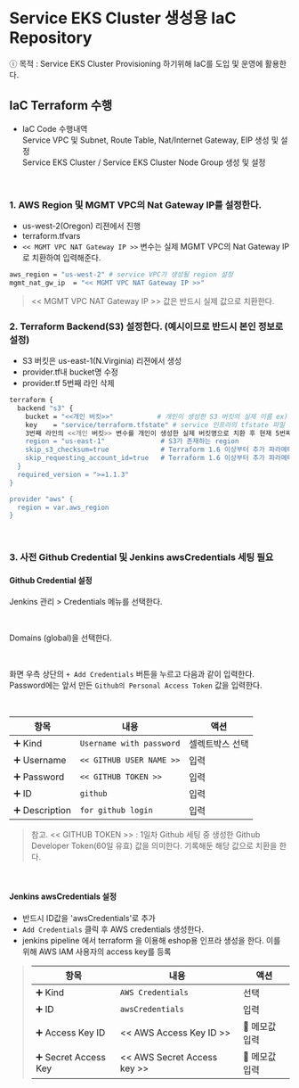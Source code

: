 # Service EKS Cluster 생성용 IaC Repository

ⓘ 목적 : Service EKS Cluster Provisioning 하기위해 IaC를 도입 및 운영에 활용한다.

## IaC Terraform 수행
 - IaC Code 수행내역    
   Service VPC 및 Subnet, Route Table, Nat/Internet Gateway, EIP 생성 및 설정    
   Service EKS Cluster / Service EKS Cluster Node Group 생성 및 설정    
      
<br>

### 1. AWS Region 및 MGMT VPC의 Nat Gateway IP를 설정한다.

- us-west-2(Oregon) 리젼에서 진행
- terraform.tfvars
- `<< MGMT VPC NAT Gateway IP >>` 변수는 실제 MGMT VPC의 Nat Gateway IP로 치환하여 입력해준다.

```bash
aws_region = "us-west-2" # service VPC가 생성될 region 설정
mgmt_nat_gw_ip  = "<< MGMT VPC NAT Gateway IP >>"
```
> << MGMT VPC NAT Gateway IP >> 값은 반드시 실제 값으로 치환한다.


### 2. Terraform Backend(S3) 설정한다. (예시이므로 반드시 본인 정보로 설정)

- S3 버킷은 us-east-1(N.Virginia) 리젼에서 생성
- provider.tf내 bucket명 수정
- provider.tf 5번째 라인 삭제

```bash
terraform {
  backend "s3" {
    bucket = "<<개인 버킷>>"           # 개인이 생성한 S3 버킷의 실제 이름 ex) bucket = t3msp
    key    = "service/terraform.tfstate" # service 인프라의 tfstate 파일 저장 path(고정값)
    3번째 라인의 <<개인 버킷>> 변수를 개인이 생성한 실제 버킷명으로 치환 후 현재 5번째 라인도 같이 삭제합니다. ex) bucket = "t3msp" -- (provider.tf 3번째 라인 bucket값 치환 && 현재 5번째 라인 전체 삭제)
    region = "us-east-1"              # S3가 존재하는 region
    skip_s3_checksum=true             # Terraform 1.6 이상부터 추가 파라메터
    skip_requesting_account_id=true   # Terraform 1.6 이상부터 추가 파라메터
  }
  required_version = ">=1.1.3"
}

provider "aws" {
  region = var.aws_region
}
```

<br>

### 3. 사전 Github Credential 및 Jenkins awsCredentials 세팅 필요


#### Github Credential 설정

Jenkins 관리 > Credentials 메뉴를 선택한다.

<br>

Domains (global)을 선택한다.

<br>

화면 우측 상단의 `+ Add Credentials` 버튼을 누르고 다음과 같이 입력한다. Password에는 앞서 만든 `Github의 Personal Access Token` 값을 입력한다.

<br>

|항목|내용|액션|
|---|---|---|
|➕ Kind  | `Username with password`|셀렉트박스 선택|
|➕ Username | `<< GITHUB USER NAME >>`|입력|
|➕ Password |`<< GITHUB TOKEN >>`|입력|
|➕ ID |`github`|입력|
|➕ Description |`for github login`|입력|
> 참고. << GITHUB TOKEN >> : 1일차 Github 세팅 중 생성한 Github Developer Token(60일 유효) 값을 의미한다. 기록해둔 해당 값으로 치환을 한다.

<br>

#### Jenkins awsCredentials 설정

- 반드시 ID값을 'awsCredentials'로 추가
- `Add Credentials` 클릭 후 AWS credentials 생성한다.
- jenkins pipeline 에서 terraform 을 이용해 eshop용 인프라 생성을 한다. 이를 위해 AWS IAM 사용자의 access key를 등록

> |항목|내용|액션|
> |---|---|---|
> |➕ Kind | `AWS Credentials` | 선택|
> |➕ ID |  `awsCredentials` | 입력|
> |➕ Access Key ID |  << AWS Access Key ID >> | 📌 메모값 입력|
> |➕ Secret Access Key  | << AWS Secret Access key >> | 📌 메모값 입력|

<br>
<br>